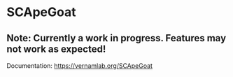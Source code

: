 # SCApeGoat
## <b>Note: Currently a work in progress. Features may not work as expected!</b>
Documentation: https://vernamlab.org/SCApeGoat

